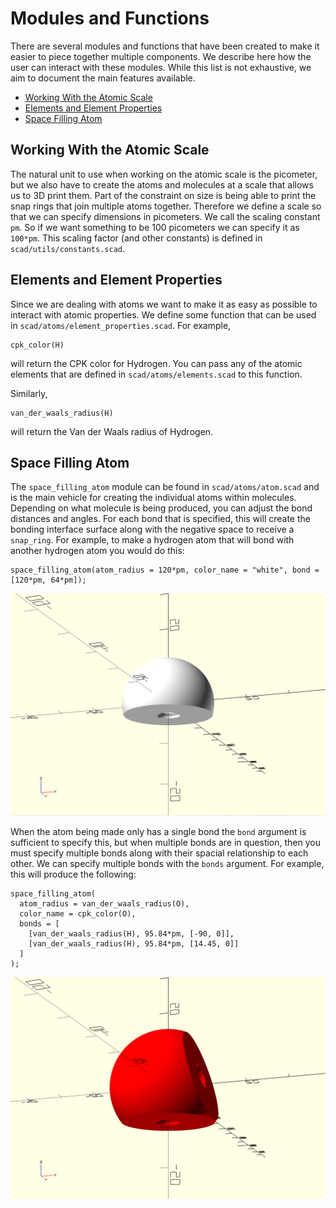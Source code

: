 # Modules and Functions

There are several modules and functions that have been created to make it easier to piece together multiple components.
We describe here how the user can interact with these modules. While this list is not exhaustive, we aim to document the
main features available.

* [Working With the Atomic Scale](#working-with-the-atomic-scale)
* [Elements and Element Properties](#elements-and-element-properties)
* [Space Filling Atom](#space-filling-atom)

## Working With the Atomic Scale

The natural unit to use when working on the atomic scale is the picometer, but we also have to create the atoms and
molecules at a scale that allows us to 3D print them. Part of the constraint on size is being able to print the
snap rings that join multiple atoms together. Therefore we define a scale so that we can specify dimensions in
picometers. We call the scaling constant `pm`. So if we want something to be 100 picometers we can specify it as
`100*pm`. This scaling factor (and other constants) is defined in `scad/utils/constants.scad`.

## Elements and Element Properties

Since we are dealing with atoms we want to make it as easy as possible to interact with atomic properties. We define
some function that can be used in `scad/atoms/element_properties.scad`. For example,

```
cpk_color(H)
```

will return the CPK color for Hydrogen. You can pass any of the atomic elements that are defined in
`scad/atoms/elements.scad` to this function.

Similarly,

```
van_der_waals_radius(H)
```

will return the Van der Waals radius of Hydrogen.

## Space Filling Atom

The `space_filling_atom` module can be found in `scad/atoms/atom.scad` and is the main vehicle for creating the
individual atoms within molecules. Depending on what molecule is being produced, you can adjust the bond distances and
angles. For each bond that is specified, this will create the bonding interface surface along with the negative space to
receive a `snap_ring`. For example, to make a hydrogen atom that will bond with another hydrogen atom you would do
this:

```
space_filling_atom(atom_radius = 120*pm, color_name = "white", bond = [120*pm, 64*pm]);
```
![](./hydrogen.png)

When the atom being made only has a single bond the `bond` argument is sufficient to specify this, but when multiple
bonds are in question, then you must specify multiple bonds along with their spacial relationship to each other. We can
specify multiple bonds with the `bonds` argument. For example, this will produce the following:

```
space_filling_atom(
  atom_radius = van_der_waals_radius(O),
  color_name = cpk_color(O),
  bonds = [
    [van_der_waals_radius(H), 95.84*pm, [-90, 0]],
    [van_der_waals_radius(H), 95.84*pm, [14.45, 0]]
  ]
);
```
![](./water_oxygen.png)
